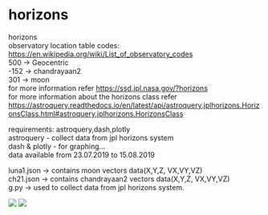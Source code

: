 # horizons
horizons 
<br>observatory location table codes: https://en.wikipedia.org/wiki/List_of_observatory_codes</br>
500 -> Geocentric </br>
-152 -> chandrayaan2</br>
301 -> moon</br>
for more information refer https://ssd.jpl.nasa.gov/?horizons</br>
for more information about the horizons class refer</br> https://astroquery.readthedocs.io/en/latest/api/astroquery.jplhorizons.HorizonsClass.html#astroquery.jplhorizons.HorizonsClass


requirements: astroquery,dash,plotly</br>
astroquery - collect data from jpl horizons system</br>
dash & plotly - for graphing...</br>
data available from 23.07.2019 to 15.08.2019

luna1.json -> contains moon vectors data(X,Y,Z, VX,VY,VZ)</br>
ch21.json -> contains chandrayaan2 vectors data(X,Y,Z, VX,VY,VZ)</br>
g.py -> used to collect data from jpl horizons system. 

<img src = "https://github.com/bhaskar4n/horizons/blob/master/chh.png"/>

<img src = "https://github.com/bhaskar4n/horizons/blob/master/cch.png"/>





